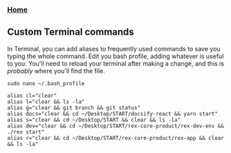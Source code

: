### [Home](../README.md)

## Custom Terminal commands

In Terminal, you can add aliases to frequently used commands to save you 
typing the whole command. Edit you bash profile, adding whatever is useful to you. 
You'll need to reload your terminal after making a change, and this is 
_probably_ where you'll find the file.

```sudo nano ~/.bash_profile```

```
alias cl="clear"
alias l="clear && ls -la"
alias g="clear && git branch && git status"
alias docs="clear && cd ~/Desktop/START/docsify-react && yarn start"
alias s="clear && cd ~/Desktop/START && clear && ls -la"
alias dev="clear && cd ~/Desktop/START/rex-core-product/rex-dev-env && ./rex start"
alias r="clear && cd ~/Desktop/START/rex-core-product/rex-app && clear && ls -la"
```
